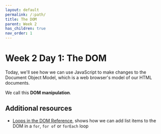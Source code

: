 ```yaml
---
layout: default
permalink: /:path/
title: The DOM
parent: Week 2
has_children: true
nav_order: 1
---
```


# Week 2 Day 1: The DOM

Today, we'll see how we can use JavaScript to make changes to the Document Object Model, which is a web browser's model of our HTML documents.

We call this **DOM manipulation**.

## Additional resources

- [Loops in the DOM Reference](https://codepen.io/rjkerrison/pen/OJXaeEM), shows how we can add list items to the DOM in a `for`, `for of` or `forEach` loop
